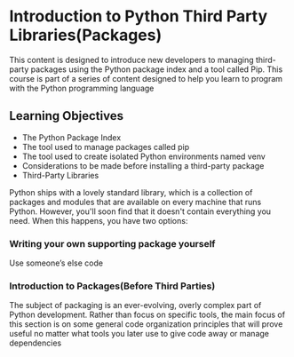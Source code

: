 # Introduction to Python Third Party Libraries(Packages)

This content is designed to introduce new developers to managing third-party packages using the Python package index and a tool called Pip. This course is part of a series of content designed to help you learn to program with the Python programming language

## Learning Objectives

- The Python Package Index
- The tool used to manage packages called pip
- The tool used to create isolated Python environments named venv
- Considerations to be made before installing a third-party package
- Third-Party Libraries

Python ships with a lovely standard library, which is a collection of packages and modules that are available on every machine that runs Python. However, you'll soon find that it doesn't contain everything you need. When this happens, you have two options:

### Writing your own supporting package yourself

Use someone’s else code

### Introduction to Packages(Before Third Parties)

The subject of packaging is an ever-evolving, overly complex part of Python development. Rather than focus on specific tools, the main focus of this section is on some general code organization principles that will prove useful no matter what tools you later use to give code away or manage dependencies
